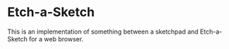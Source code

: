 # Etch-a-Sketch
This is an implementation of something between a sketchpad and Etch-a-Sketch for a web browser.
